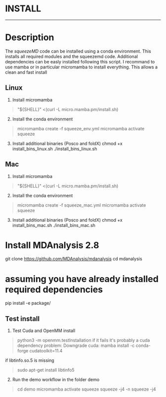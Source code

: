 # INSTALL
***

# Description

The *squeezeMD* code can be installed using a conda environment. This installs
all required modules and the squeezemd code. Additional dependencies can be easly installed
following this script. I recommand to use mamba or in particular micromamba to install
everything. This allows a clean and fast install

## Linux

1. Install micromamba
> "${SHELL}" <(curl -L micro.mamba.pm/install.sh)
2. Install the conda environment
> micromamba create -f squeeze_env.yml
> micromamba activate squeeze
3. Install additional binaries (Posco and foldX)
chmod +x install_bins_linux.sh
./install_bins_linux.sh

## Mac

1. Install micromamba
> "${SHELL}" <(curl -L micro.mamba.pm/install.sh)
2. Install the conda environment
> micromamba create -f squeeze_mac.yml
> micromamba activate squeeze
3. Install additional binaries (Posco and foldX)
chmod +x install_bins_mac.sh
./install_bins_mac.sh

# Install MDAnalysis 2.8

git clone https://github.com/MDAnalysis/mdanalysis
cd mdanalysis
# assuming you have already installed required dependencies
pip install -e package/



## Test install
1. Test Cuda and OpenMM install
> python3 -m openmm.testInstallation
if it fails it's probably a cuda dependency problem:
Downgrade cuda:
> mamba install -c conda-forge cudatoolkit=11.4

if libtinfo.so.5 is missing
> sudo apt-get install libtinfo5

2. Run the demo workflow in the folder demo
> cd demo
> micromamba activate squeeze
> squeeze -j4 -n
> squeeze -j4



